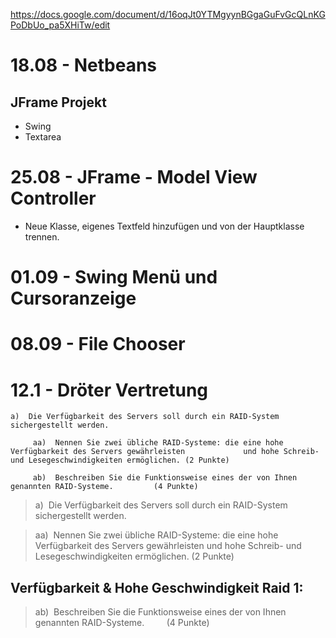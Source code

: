 https://docs.google.com/document/d/16oqJt0YTMgyynBGgaGuFvGcQLnKGPoDbUo_pa5XHiTw/edit
# 18.08 - Netbeans

## JFrame Projekt

- Swing
- Textarea

# 25.08 - JFrame - Model View Controller
- Neue Klasse, eigenes Textfeld hinzufügen und von der Hauptklasse trennen.


# 01.09 - Swing Menü und Cursoranzeige

# 08.09 - File Chooser

# 12.1 - Dröter Vertretung

```
a)  Die Verfügbarkeit des Servers soll durch ein RAID-System sichergestellt werden.

     aa)  Nennen Sie zwei übliche RAID-Systeme: die eine hohe Verfügbarkeit des Servers gewährleisten             und hohe Schreib- und Lesegeschwindigkeiten ermöglichen. (2 Punkte)

     ab)  Beschreiben Sie die Funktionsweise eines der von Ihnen genannten RAID-Systeme.         (4 Punkte)
```

>a)  Die Verfügbarkeit des Servers soll durch ein RAID-System sichergestellt werden.

>aa)  Nennen Sie zwei übliche RAID-Systeme: die eine hohe Verfügbarkeit des Servers gewährleisten und hohe Schreib- und Lesegeschwindigkeiten ermöglichen. (2 Punkte)

Verfügbarkeit & Hohe Geschwindigkeit
Raid 1: 
- 

>ab)  Beschreiben Sie die Funktionsweise eines der von Ihnen genannten RAID-Systeme.         (4 Punkte)


